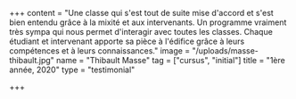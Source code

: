 +++
content = "Une classe qui s'est tout de suite mise d'accord et s'est bien entendu grâce à la mixité et aux intervenants. Un programme vraiment très sympa qui nous permet d'interagir avec toutes les classes. Chaque étudiant et intervenant apporte sa pièce à l'édifice grâce à leurs compétences et à leurs connaissances."
image = "/uploads/masse-thibault.jpg"
name = "Thibault Masse"
tag = ["cursus", "initial"]
title = "1ère année, 2020"
type = "testimonial"

+++
